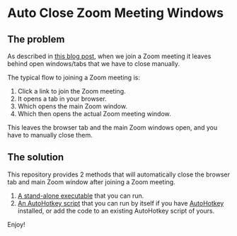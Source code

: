 # Auto Close Zoom Meeting Windows

## The problem

As described in [this blog post](https://blog.danskingdom.com/Close-those-superfluous-Zoom-windows-automatically/), when we join a Zoom meeting it leaves behind open windows/tabs that we have to close manually.

The typical flow to joining a Zoom meeting is:

1. Click a link to join the Zoom meeting.
1. It opens a tab in your browser.
1. Which opens the main Zoom window.
1. Which then opens the actual Zoom meeting window.

This leaves the browser tab and the main Zoom windows open, and you have to manually close them.

## The solution

This repository provides 2 methods that will automatically close the browser tab and main Zoom window after joining a Zoom meeting.

1. [A stand-alone executable](https://github.com/deadlydog/deadlydog.github.io/releases) that you can run.
1. [An AutoHotkey script](src/AutoCloseZoomMeetingWindows.ahk) that you can run by itself if you have [AutoHotkey](https://www.autohotkey.com) installed, or add the code to an existing AutoHotkey script of yours.

Enjoy!
